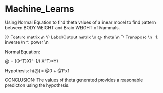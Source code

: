 # Machine_Learns

Using Normal Equation to find theta values of a linear model to find pattern between BODY WEIGHT and Brain WEIGHT of Mammals.

X: Feature matrix \n
Y: Label/Output matrix \n
@: theta \n
T: Transpose \n
-1: inverse \n
^: power \n

Normal Equation:

@ = ((X^T)*X)^-1)*((X^T)*Y)

Hypothesis: h(@) = @0 + @1*x1


CONCLUSION:
The values of theta generated provides a reasonable prediction using the hypothesis.